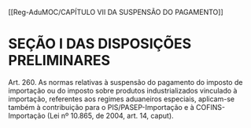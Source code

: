 [[Reg-AduMOC/CAPÍTULO VII DA SUSPENSÃO DO PAGAMENTO]]

# SEÇÃO I DAS DISPOSIÇÕES PRELIMINARES

Art. 260. As normas relativas à suspensão do pagamento do
imposto de importação ou do imposto sobre produtos
industrializados vinculado à importação, referentes aos
regimes aduaneiros especiais, aplicam-se também à
contribuição para o PIS/PASEP-Importação e à COFINS-
Importação (Lei nº 10.865, de 2004, art. 14, caput).
